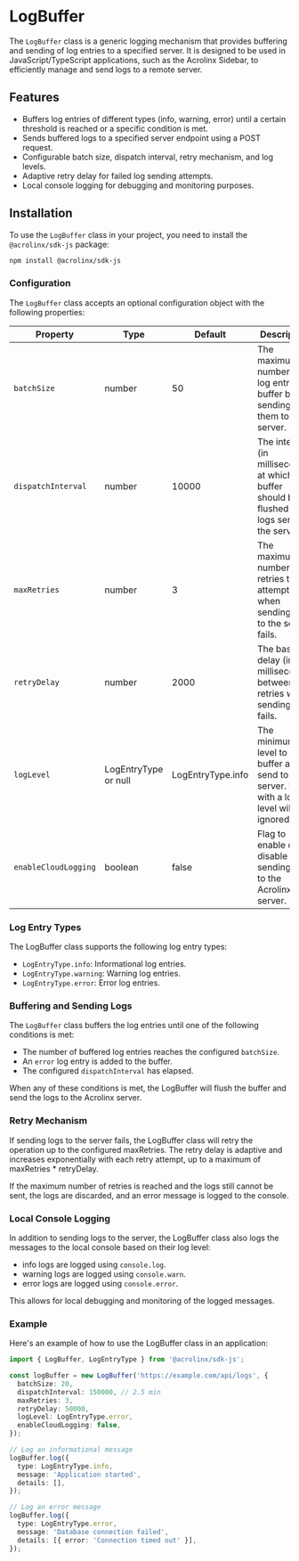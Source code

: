 # LogBuffer

The `LogBuffer` class is a generic logging mechanism that provides buffering and sending of log entries to a specified server. It is designed to be used in JavaScript/TypeScript applications, such as the Acrolinx Sidebar, to efficiently manage and send logs to a remote server.

## Features

- Buffers log entries of different types (info, warning, error) until a certain threshold is reached or a specific condition is met.
- Sends buffered logs to a specified server endpoint using a POST request.
- Configurable batch size, dispatch interval, retry mechanism, and log levels.
- Adaptive retry delay for failed log sending attempts.
- Local console logging for debugging and monitoring purposes.

## Installation

To use the `LogBuffer` class in your project, you need to install the `@acrolinx/sdk-js` package:

```bash
npm install @acrolinx/sdk-js
```

### Configuration

The `LogBuffer` class accepts an optional configuration object with the following properties:

| Property           | Type                  | Default            | Description                                                                                      |
|--------------------|-----------------------|--------------------|--------------------------------------------------------------------------------------------------|
| `batchSize`        | number                | 50                 | The maximum number of log entries to buffer before sending them to the server.                   |
| `dispatchInterval` | number                | 10000              | The interval (in milliseconds) at which the buffer should be flushed and logs sent to the server.|
| `maxRetries`       | number                | 3                  | The maximum number of retries to attempt when sending logs to the server fails.                  |
| `retryDelay`       | number                | 2000               | The base delay (in milliseconds) between retries when sending logs fails.                        |
| `logLevel`         | LogEntryType or null  | LogEntryType.info  | The minimum log level to buffer and send to the server. Logs with a lower level will be ignored.  |
| `enableCloudLogging` | boolean             | false              | Flag to enable or disable sending logs to the Acrolinx server.                                   |

### Log Entry Types

The LogBuffer class supports the following log entry types:

- `LogEntryType.info`: Informational log entries.
- `LogEntryType.warning`: Warning log entries.
- `LogEntryType.error`: Error log entries.

### Buffering and Sending Logs

The `LogBuffer` class buffers the log entries until one of the following conditions is met:
- The number of buffered log entries reaches the configured `batchSize`.
- An `error` log entry is added to the buffer.
- The configured `dispatchInterval` has elapsed.

When any of these conditions is met, the LogBuffer will flush the buffer and send the logs to the Acrolinx server.


### Retry Mechanism

If sending logs to the server fails, the LogBuffer class will retry the operation up to the configured maxRetries. The retry delay is adaptive and increases exponentially with each retry attempt, up to a maximum of maxRetries * retryDelay.

If the maximum number of retries is reached and the logs still cannot be sent, the logs are discarded, and an error message is logged to the console.

### Local Console Logging

In addition to sending logs to the server, the LogBuffer class also logs the messages to the local console based on their log level:

- info logs are logged using `console.log`.
- warning logs are logged using `console.warn`.
- error logs are logged using `console.error`.

This allows for local debugging and monitoring of the logged messages.

### Example

Here's an example of how to use the LogBuffer class in an application:

```typescript
import { LogBuffer, LogEntryType } from '@acrolinx/sdk-js';

const logBuffer = new LogBuffer('https://example.com/api/logs', {
  batchSize: 20,
  dispatchInterval: 150000, // 2.5 min
  maxRetries: 3,
  retryDelay: 50000,
  logLevel: LogEntryType.error,
  enableCloudLogging: false,
});

// Log an informational message
logBuffer.log({
  type: LogEntryType.info,
  message: 'Application started',
  details: [],
});

// Log an error message
logBuffer.log({
  type: LogEntryType.error,
  message: 'Database connection failed',
  details: [{ error: 'Connection timed out' }],
});
```